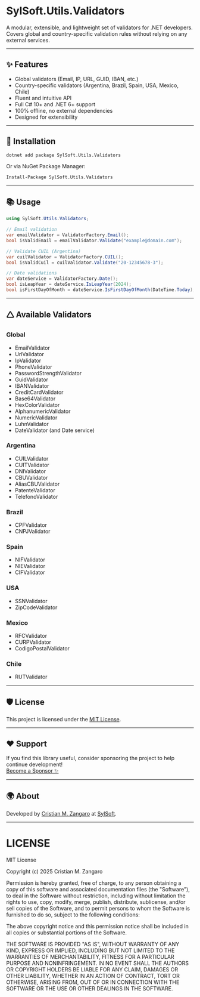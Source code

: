 # SylSoft.Utils.Validators

A modular, extensible, and lightweight set of validators for .NET developers.  
Covers global and country-specific validation rules without relying on any external services.

---

## ✨ Features

- Global validators (Email, IP, URL, GUID, IBAN, etc.)
- Country-specific validators (Argentina, Brazil, Spain, USA, Mexico, Chile)
- Fluent and intuitive API
- Full C# 10+ and .NET 6+ support
- 100% offline, no external dependencies
- Designed for extensibility

---

## 🚀 Installation

```bash
dotnet add package SylSoft.Utils.Validators
```

Or via NuGet Package Manager:

```
Install-Package SylSoft.Utils.Validators
```

---

## 📚 Usage

```csharp
using SylSoft.Utils.Validators;

// Email validation
var emailValidator = ValidatorFactory.Email();
bool isValidEmail = emailValidator.Validate("example@domain.com");

// Validate CUIL (Argentina)
var cuilValidator = ValidatorFactory.CUIL();
bool isValidCuil = cuilValidator.Validate("20-12345678-3");

// Date validations
var dateService = ValidatorFactory.Date();
bool isLeapYear = dateService.IsLeapYear(2024);
bool isFirstDayOfMonth = dateService.IsFirstDayOfMonth(DateTime.Today);
```

---

## 🛆 Available Validators

### Global
- EmailValidator
- UrlValidator
- IpValidator
- PhoneValidator
- PasswordStrengthValidator
- GuidValidator
- IBANValidator
- CreditCardValidator
- Base64Validator
- HexColorValidator
- AlphanumericValidator
- NumericValidator
- LuhnValidator
- DateValidator (and Date service)

### Argentina
- CUILValidator
- CUITValidator
- DNIValidator
- CBUValidator
- AliasCBUValidator
- PatenteValidator
- TelefonoValidator

### Brazil
- CPFValidator
- CNPJValidator

### Spain
- NIFValidator
- NIEValidator
- CIFValidator

### USA
- SSNValidator
- ZipCodeValidator

### Mexico
- RFCValidator
- CURPValidator
- CodigoPostalValidator

### Chile
- RUTValidator

---

## 🛡️ License

This project is licensed under the [MIT License](LICENSE).

---

## ❤️ Support

If you find this library useful, consider sponsoring the project to help continue development!  
[Become a Sponsor ✨](https://github.com/sponsors/DarkSylver)

---

## 🌍 About

Developed by [Cristian M. Zangaro](https://github.com/DarkSylver) at [SylSoft](https://github.com/SylSoft-Software-Design).

---

# LICENSE

MIT License

Copyright (c) 2025 Cristian M. Zangaro

Permission is hereby granted, free of charge, to any person obtaining a copy
of this software and associated documentation files (the "Software"), to deal
in the Software without restriction, including without limitation the rights
to use, copy, modify, merge, publish, distribute, sublicense, and/or sell
copies of the Software, and to permit persons to whom the Software is
furnished to do so, subject to the following conditions:

The above copyright notice and this permission notice shall be included in all
copies or substantial portions of the Software.

THE SOFTWARE IS PROVIDED "AS IS", WITHOUT WARRANTY OF ANY KIND, EXPRESS OR
IMPLIED, INCLUDING BUT NOT LIMITED TO THE WARRANTIES OF MERCHANTABILITY,
FITNESS FOR A PARTICULAR PURPOSE AND NONINFRINGEMENT. IN NO EVENT SHALL THE
AUTHORS OR COPYRIGHT HOLDERS BE LIABLE FOR ANY CLAIM, DAMAGES OR OTHER
LIABILITY, WHETHER IN AN ACTION OF CONTRACT, TORT OR OTHERWISE, ARISING FROM,
OUT OF OR IN CONNECTION WITH THE SOFTWARE OR THE USE OR OTHER DEALINGS IN THE
SOFTWARE.
